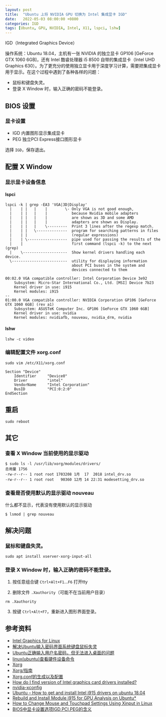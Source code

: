 ```yaml
---
layout: post
title:  "Ubuntu 上将 NVIDIA GPU 切换为 Intel 集成显卡 IGD"
date:   2022-05-03 08:00:00 +0800
categories: IGD
tags: [Ubuntu, GPU, NVIDIA, Intel, X11, lspci, lshw]
---
```


IGD（Integrated Graphics Device）

操作系统：Ubuntu 18.04，主机有一张 NVIDIA 的独立显卡 GP106 [GeForce GTX 1060 6GB]，还有 Intel 酷睿处理器 i5 8500 自带的集成显卡（Intel UHD Graphics 630）。为了更充分的使用独立显卡用于深度学习计算，需要把集成显卡用于显示。在这个过程中遇到了各种各样的问题：
* 鼠标和键盘失灵。
* 登录 X Window 时，输入正确的密码不能登录。

## BIOS 设置
### 显卡设置
* IGD 内置图形显示集成显卡
* PEG 独立PCI Express接口图形显卡

选择 ```IGD```，保存退出。

## 配置 X Window
### 显示显卡设备信息
#### lspci
```shell
lspci -k | grep -EA3 'VGA|3D|Display'
  |    | |   |    |        \- Only VGA is not good enough,
  |    | |   |    |           because Nvidia mobile adapters
  |    | |   |    |           are shown as 3D and some AMD
  |    | |   |    |           adapters are shown as Display.
  |    | |   |    \---------  Print 3 lines after the regexp match.
  |    | |   \--------------  program for searching patterns in files
  |    | |                    (regular expressions)
  |    | \------------------  pipe used for passing the results of the
  |    |                      first command (lspci -k) to the next (grep)
  |    \--------------------  Show kernel drivers handling each device.
  \-------------------------  utility for displaying information
                              about PCI buses in the system and 
                              devices connected to them
```

```
00:02.0 VGA compatible controller: Intel Corporation Device 3e92
	Subsystem: Micro-Star International Co., Ltd. [MSI] Device 7b23
	Kernel driver in use: i915
	Kernel modules: i915
--
01:00.0 VGA compatible controller: NVIDIA Corporation GP106 [GeForce GTX 1060 6GB] (rev a1)
	Subsystem: ASUSTeK Computer Inc. GP106 [GeForce GTX 1060 6GB]
	Kernel driver in use: nvidia
	Kernel modules: nvidiafb, nouveau, nvidia_drm, nvidia
```

#### lshw
```shell
lshw -c video
```

### 编辑配置文件 xorg.conf
```shell
sudo vim /etc/X11/xorg.conf
```

```
Section "Device"
    Identifier     "Device0"
    Driver         "intel"
    VendorName     "Intel Corporation"
    BusID          "PCI:0:2:0"
EndSection
```

## 重启
```shell
sudo reboot
```

## 其它
### 查看 X Window 当前使用的显示驱动
```shell
$ sudo ls -l /usr/lib/xorg/modules/drivers/
总用量 1756
-rw-r--r-- 1 root root 1703208 1月  17  2018 intel_drv.so
-rw-r--r-- 1 root root   90360 12月 14 22:31 modesetting_drv.so
```

### 查看是否使用默认的显示驱动 nouveau
什么都不显示，代表没有使用默认的显示驱动
```shell
$ lsmod | grep nouveau
```

## 解决问题
### 鼠标和键盘失灵。
```shell
sudo apt install xserver-xorg-input-all
```

### 登录 X Window 时，输入正确的密码不能登录。
1. 按任意组合键 ```Ctrl+Alt+F1```...```F6``` 打开tty

2. 删除文件 ```.Xauthority```（可能不在当前用户目录）
```shell
rm .Xauthority
```

3. 按键 ```Ctrl+Alt+F7```，重新进入图形界面登录。

## 参考资料
* [Intel Graphics for Linux](https://01.org/linuxgraphics)
* [解决Ubuntu输入密码界面系统键盘鼠标失灵](https://blog.csdn.net/To_be_little/article/details/124509655)
* [Ubuntu正确输入用户名密码，但无法进入桌面的问题](https://www.jianshu.com/p/ebf44c9db85e)
* [linux(ubuntu)查看硬件设备命令](https://blog.csdn.net/jiangph1001/article/details/80090564)
* [Xorg](https://wiki.archlinux.org/title/Xorg)
* [Xorg/指南](https://wiki.gentoo.org/wiki/Xorg/Guide/zh-cn)
* [Xorg.conf的生成以及配置](https://blog.csdn.net/zhang19900822/article/details/21973521)
* [How do I find version of Intel graphics card drivers installed?](https://askubuntu.com/questions/1163390/how-do-i-find-version-of-intel-graphics-card-drivers-installed)
* [nvidia-xconfig](https://manpages.ubuntu.com/manpages/bionic/man1/alt-nvidia-384-xconfig.1.html)
* [Ubuntu – How to get and install Intel i915 drivers on ubuntu 18.04](https://itectec.com/ubuntu/ubuntu-how-to-get-and-install-intel-i915-drivers-on-ubuntu-18-04/)
* [Rebuild and Install Module i915 for GPU Analysis on Ubuntu*](https://www.intel.com/content/www/us/en/develop/documentation/vtune-help/top/installation/set-up-system-for-gpu-analysis/rebuild-and-install-i915-module-ubuntu.html)
* [How to Change Mouse and Touchpad Settings Using Xinput in Linux](https://linuxhint.com/change_mouse_touchpad_settings_xinput_linux/)
* [BIOS中显卡设置选项IGD,PCI,PEG的含义](https://iknow.lenovo.com.cn/detail/dc_091427.html)
